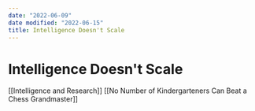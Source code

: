 ```yaml
---
date: "2022-06-09"
date modified: "2022-06-15"
title: Intelligence Doesn't Scale
---
```


# Intelligence Doesn't Scale
[[Intelligence and Research]]
[[No Number of Kindergarteners Can Beat a Chess Grandmaster]]
